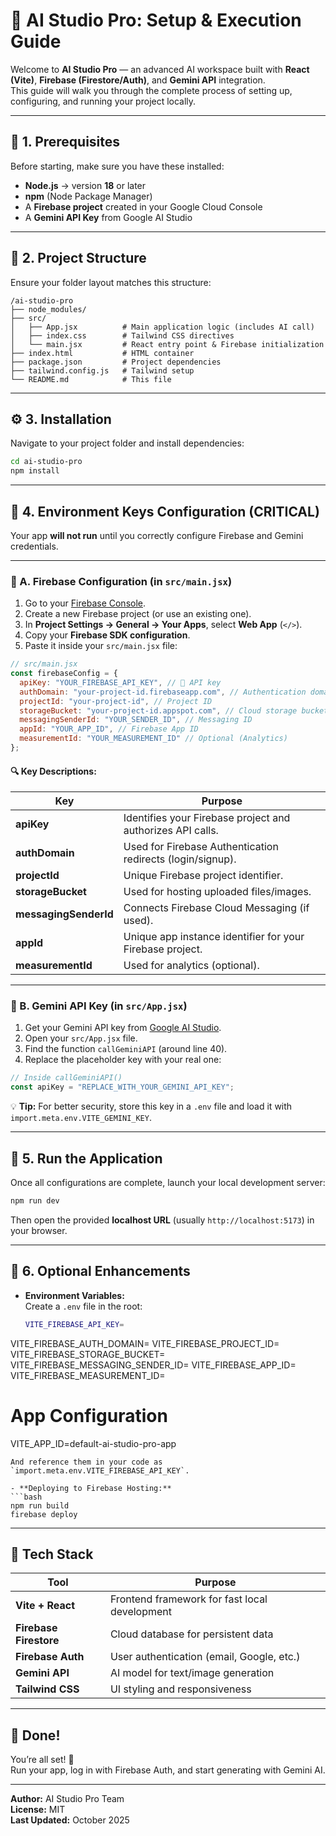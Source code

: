 # 🚀 AI Studio Pro: Setup & Execution Guide

Welcome to **AI Studio Pro** — an advanced AI workspace built with **React (Vite)**, **Firebase (Firestore/Auth)**, and **Gemini API** integration.  
This guide will walk you through the complete process of setting up, configuring, and running your project locally.

---

## 🧩 1. Prerequisites

Before starting, make sure you have these installed:

- **Node.js** → version **18** or later  
- **npm** (Node Package Manager)  
- A **Firebase project** created in your Google Cloud Console  
- A **Gemini API Key** from Google AI Studio

---

## 📁 2. Project Structure

Ensure your folder layout matches this structure:

```
/ai-studio-pro
├── node_modules/
├── src/
│   ├── App.jsx          # Main application logic (includes AI call)
│   ├── index.css        # Tailwind CSS directives
│   └── main.jsx         # React entry point & Firebase initialization
├── index.html           # HTML container
├── package.json         # Project dependencies
├── tailwind.config.js   # Tailwind setup
└── README.md            # This file
```

---

## ⚙️ 3. Installation

Navigate to your project folder and install dependencies:

```bash
cd ai-studio-pro
npm install
```

---

## 🔐 4. Environment Keys Configuration (**CRITICAL**)

Your app **will not run** until you correctly configure Firebase and Gemini credentials.

---

### 🧠 A. Firebase Configuration (in `src/main.jsx`)

1. Go to your [Firebase Console](https://console.firebase.google.com/).  
2. Create a new Firebase project (or use an existing one).  
3. In **Project Settings → General → Your Apps**, select **Web App** (`</>`).  
4. Copy your **Firebase SDK configuration**.  
5. Paste it inside your `src/main.jsx` file:

```javascript
// src/main.jsx
const firebaseConfig = {
  apiKey: "YOUR_FIREBASE_API_KEY", // 🔑 API key
  authDomain: "your-project-id.firebaseapp.com", // Authentication domain
  projectId: "your-project-id", // Project ID
  storageBucket: "your-project-id.appspot.com", // Cloud storage bucket
  messagingSenderId: "YOUR_SENDER_ID", // Messaging ID
  appId: "YOUR_APP_ID", // Firebase App ID
  measurementId: "YOUR_MEASUREMENT_ID" // Optional (Analytics)
};
```

#### 🔍 Key Descriptions:
| Key | Purpose |
|-----|----------|
| **apiKey** | Identifies your Firebase project and authorizes API calls. |
| **authDomain** | Used for Firebase Authentication redirects (login/signup). |
| **projectId** | Unique Firebase project identifier. |
| **storageBucket** | Used for hosting uploaded files/images. |
| **messagingSenderId** | Connects Firebase Cloud Messaging (if used). |
| **appId** | Unique app instance identifier for your Firebase project. |
| **measurementId** | Used for analytics (optional). |

---

### 🤖 B. Gemini API Key (in `src/App.jsx`)

1. Get your Gemini API key from [Google AI Studio](https://aistudio.google.com/).  
2. Open your `src/App.jsx` file.  
3. Find the function `callGeminiAPI` (around line 40).  
4. Replace the placeholder key with your real one:

```javascript
// Inside callGeminiAPI()
const apiKey = "REPLACE_WITH_YOUR_GEMINI_API_KEY";
```

💡 **Tip:** For better security, store this key in a `.env` file and load it with `import.meta.env.VITE_GEMINI_KEY`.

---

## 🧭 5. Run the Application

Once all configurations are complete, launch your local development server:

```bash
npm run dev
```

Then open the provided **localhost URL** (usually `http://localhost:5173`) in your browser.

---

## 💾 6. Optional Enhancements

- **Environment Variables:**  
  Create a `.env` file in the root:
  ```bash
  VITE_FIREBASE_API_KEY=
VITE_FIREBASE_AUTH_DOMAIN=
VITE_FIREBASE_PROJECT_ID=
VITE_FIREBASE_STORAGE_BUCKET=
VITE_FIREBASE_MESSAGING_SENDER_ID=
VITE_FIREBASE_APP_ID=
VITE_FIREBASE_MEASUREMENT_ID=

# App Configuration
VITE_APP_ID=default-ai-studio-pro-app
  ```
  And reference them in your code as `import.meta.env.VITE_FIREBASE_API_KEY`.

- **Deploying to Firebase Hosting:**  
  ```bash
  npm run build
  firebase deploy
  ```

---

## 🧰 Tech Stack

| Tool | Purpose |
|------|----------|
| **Vite + React** | Frontend framework for fast local development |
| **Firebase Firestore** | Cloud database for persistent data |
| **Firebase Auth** | User authentication (email, Google, etc.) |
| **Gemini API** | AI model for text/image generation |
| **Tailwind CSS** | UI styling and responsiveness |

---

## 🏁 Done!

You’re all set! 🎉  
Run your app, log in with Firebase Auth, and start generating with Gemini AI.

---

**Author:** AI Studio Pro Team  
**License:** MIT  
**Last Updated:** October 2025

